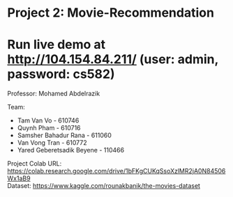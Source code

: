 # Project 2: Movie-Recommendation

# Run live demo at http://104.154.84.211/ (user: admin, password: cs582)

Professor: Mohamed Abdelrazik

Team:
* Tam Van Vo - 610746   
* Quynh Pham - 610716   
* Samsher Bahadur Rana - 611060   
* Van Vong Tran - 610772   
* Yared Geberetsadik Beyene - 110466   

Project Colab URL: https://colab.research.google.com/drive/1bFKgCUKqSsoXzlMR2jA0N84506Wx1aB9   
Dataset: https://www.kaggle.com/rounakbanik/the-movies-dataset
